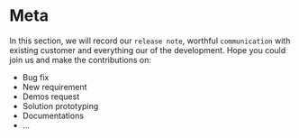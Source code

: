 # Meta

In this section, we will record our `release note`, worthful `communication` with existing customer and everything our of the development. Hope you could join us and make the contributions on:

* Bug fix
* New requirement
* Demos request
* Solution prototyping
* Documentations
* ...